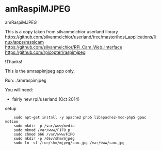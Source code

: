 amRaspiMJPEG
============

amRaspiMJPEG


This is a copy taken from silvanmelchior userland library
https://github.com/silvanmelchior/userland/tree/master/host_applications/linux/apps/raspicam
https://github.com/silvanmelchior/RPi_Cam_Web_Interface
https://github.com/rpicopter/raspimjpeg

!Thanks!

This is the amraspimjpeg app only.

Run:
./amraspimjpeg 

You will need:
- fairly new rpi/userland (Oct 2014)

setup

        sudo apt-get install -y apache2 php5 libapache2-mod-php5 gpac motion
        sudo mkdir -p /var/www/media
        sudo mknod /var/www/FIFO p
        sudo chmod 666 /var/www/FIFO
        sudo mkdir -p /dev/shm/mjpeg
        sudo ln -sf /run/shm/mjpeg/cam.jpg /var/www/cam.jpg
